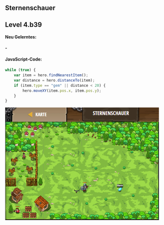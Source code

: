 ## **Sternenschauer**
## Level 4.b39

#### Neu Gelerntes:
<b>-</b>

[comment]: <> (Was wurde gelernt und wie funktioniert die Technik?)

#### JavaScript-Code:
```js
while (true) {
    var item = hero.findNearestItem();
    var distance = hero.distanceTo(item);
    if (item.type == "gem" || distance < 20) {
        hero.moveXY(item.pos.x, item.pos.y);
    }
}
```
![image](lvl4_b39.png)